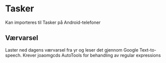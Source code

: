 # Tasker

Kan importeres til Tasker på Android-telefoner

## Værvarsel
Laster ned dagens værvarsel fra yr og leser det gjennom Google Text-to-speech.
Krever joaomgcds AutoTools for behandling av regular expressions
